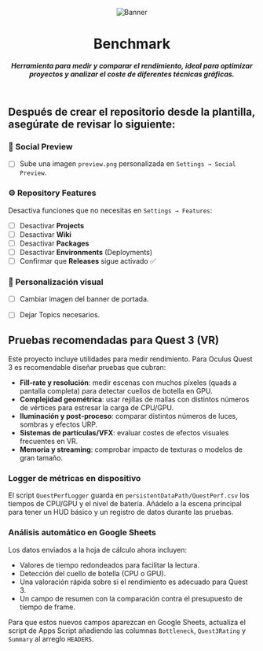 <header>

![Banner](https://github.com/user-attachments/assets/5b933a56-0ece-452a-99c0-1a641485a6b9)

# **Benchmark**

_**Herramienta para medir y comparar el rendimiento, ideal para optimizar proyectos y analizar el coste de diferentes técnicas gráficas.**_


</header>
   
<footer>
   
## Después de crear el repositorio desde la plantilla, asegúrate de revisar lo siguiente:

### 📸 Social Preview
- [ ] Sube una imagen `preview.png` personalizada en `Settings → Social Preview`.

### ⚙️ Repository Features
Desactiva funciones que no necesitas en `Settings → Features`:

- [ ] Desactivar **Projects**
- [ ] Desactivar **Wiki**
- [ ] Desactivar **Packages**
- [ ] Desactivar **Environments** (Deployments)
- [ ] Confirmar que **Releases** sigue activado ✅

### 🎨 Personalización visual
- [ ] Cambiar imagen del banner de portada.
- [ ] Dejar Topics necesarios.


</footer>

## Pruebas recomendadas para Quest 3 (VR)

Este proyecto incluye utilidades para medir rendimiento. Para Oculus Quest 3 es recomendable diseñar pruebas que cubran:

- **Fill‑rate y resolución**: medir escenas con muchos píxeles (quads a pantalla completa) para detectar cuellos de botella en GPU.
- **Complejidad geométrica**: usar rejillas de mallas con distintos números de vértices para estresar la carga de CPU/GPU.
- **Iluminación y post‑proceso**: comparar distintos números de luces, sombras y efectos URP.
- **Sistemas de partículas/VFX**: evaluar costes de efectos visuales frecuentes en VR.
- **Memoria y streaming**: comprobar impacto de texturas o modelos de gran tamaño.

### Logger de métricas en dispositivo

El script `QuestPerfLogger` guarda en `persistentDataPath/QuestPerf.csv` los tiempos de CPU/GPU y el nivel de batería. Añádelo a la escena principal para tener un HUD básico y un registro de datos durante las pruebas.

### Análisis automático en Google Sheets

Los datos enviados a la hoja de cálculo ahora incluyen:

- Valores de tiempo redondeados para facilitar la lectura.
- Detección del cuello de botella (CPU o GPU).
- Una valoración rápida sobre si el rendimiento es adecuado para Quest 3.
- Un campo de resumen con la comparación contra el presupuesto de tiempo de frame.

Para que estos nuevos campos aparezcan en Google Sheets, actualiza el script de Apps Script añadiendo las columnas `Bottleneck`, `Quest3Rating` y `Summary` al arreglo `HEADERS`.

